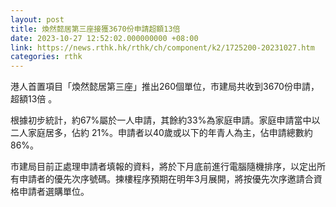 ```yaml
---
layout: post
title: 煥然懿居第三座接獲3670份申請超額13倍
date: 2023-10-27 12:52:02.000000000 +08:00
link: https://news.rthk.hk/rthk/ch/component/k2/1725200-20231027.htm
categories: rthk
---
```


港人首置項目「煥然懿居第三座」推出260個單位，市建局共收到3670份申請，超額13倍 。

根據初步統計，約67%屬於一人申請，其餘約33%為家庭申請。家庭申請當中以二人家庭居多，佔約 21%。申請者以40歲或以下的年青人為主，佔申請總數約86%。

市建局目前正處理申請者填報的資料，將於下月底前進行電腦隨機排序，以定出所有申請者的優先次序號碼。揀樓程序預期在明年3月展開，將按優先次序邀請合資格申請者選購單位。
